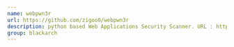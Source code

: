```yaml
---
name: webpwn3r
url: https://github.com/zigoo0/webpwn3r
description: python based Web Applications Security Scanner. URL : https://github.com/zigoo0/webpwn3r Groups : blackarch blackarch-scanner blackarch-webapp
group: blackarch
---
```


